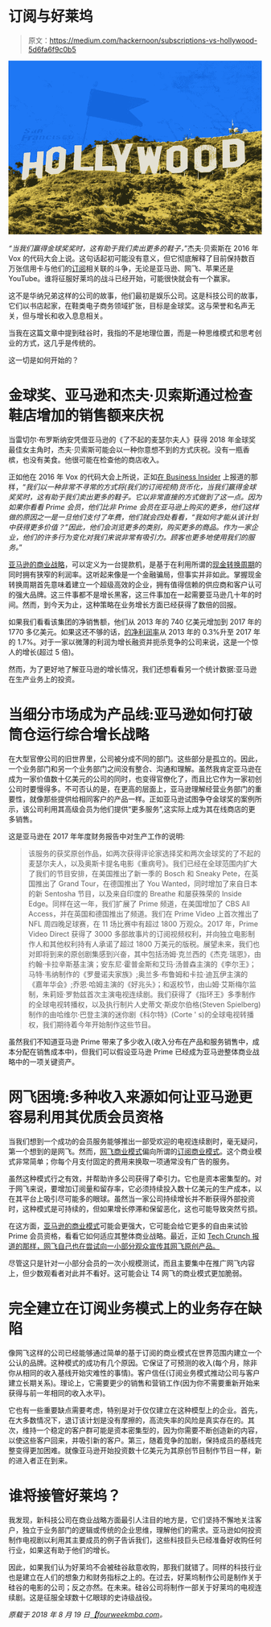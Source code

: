 # 订阅与好莱坞

> 原文：<https://medium.com/hackernoon/subscriptions-vs-hollywood-5d6fa6f9c0b5>

![](img/311cb0ea0fd13506cd7765856869f536.png)

*“当我们赢得金球奖奖时，这有助于我们卖出更多的鞋子，*”杰夫·贝索斯在 2016 年 Vox 的代码大会上说。这句话起初可能没有意义，但它彻底解释了目前保持数百万张信用卡与他们的[订阅](https://fourweekmba.com/subscription-business-model/)相关联的斗争，无论是亚马逊、网飞、苹果还是 YouTube。谁将征服好莱坞的战斗已经开始，可能很快就会有一个赢家。

这不是华纳兄弟这样的公司的故事，他们最初是娱乐公司。这是科技公司的故事，它们以书店起家，在鞋类电子商务领域扩张，目标是金球奖。这与荣誉和名声无关，但与增长和收入息息相关。

当我在这篇文章中提到硅谷时，我指的不是地理位置，而是一种思维模式和思考创业的方式，这几乎是传统的。

这一切是如何开始的？

# 金球奖、亚马逊和杰夫·贝索斯通过检查鞋店增加的销售额来庆祝

当雷切尔·布罗斯纳安凭借亚马逊的《了不起的麦瑟尔夫人》获得 2018 年金球奖最佳女主角时，杰夫·贝索斯可能会以一种你意想不到的方式庆祝。没有一瓶香槟，也没有美食。他很可能在检查他的商店收入。

正如他在 2016 年 Vox 的代码大会上所说，正如[在 Business Insider](https://www.businessinsider.com/amazon-ceo-jeff-bezos-said-something-about-prime-video-that-should-scare-netflix-2016-6?IR=T) 上报道的那样，“*我们以一种非常不寻常的方式将(我们的订阅视频)货币化，当我们赢得金球奖奖时，这有助于我们卖出更多的鞋子。它以非常直接的方式做到了这一点。因为如果你看看 Prime 会员，他们比非 Prime 会员在亚马逊上购买的更多，他们这样做的原因之一是一旦他们支付了年费，他们就会四处看看，“我如何才能从该计划中获得更多价值？”因此，他们会浏览更多的类别，购买更多的商品。作为一家企业，他们的许多行为变化对我们来说非常有吸引力。顾客也更多地使用我们的服务。*”

[亚马逊的商业战略](https://fourweekmba.com/cash-conversion-cycle-amazon/)，可以定义为一台提款机，是基于在利用所谓的[现金转换周期](https://fourweekmba.com/cash-conversion-cycle-amazon/)的同时拥有狭窄的利润率。这听起来像是一个金融骗局，但事实并非如此。掌握现金转换周期首先意味着建立一个超级高效的企业，拥有值得信赖的供应商和客户认可的强大品牌。这三件事都不是增长黑客，这三件事加在一起需要亚马逊几十年的时间。然而，到今天为止，这种策略在业务增长方面已经获得了数倍的回报。

如果我们看看该集团的净销售额，他们从 2013 年的 740 亿美元增加到 2017 年的 1770 多亿美元。如果这还不够的话，[的净利润率](https://fourweekmba.com/financial-ratio-formulas/)从 2013 年的 0.3%升至 2017 年的 1.7%。对于一家以微薄的利润为增长融资并扼杀竞争的公司来说，这是一个惊人的增长(超过 5 倍)。

然而，为了更好地了解亚马逊的增长情况，我们还想看看另一个统计数据:亚马逊在生产业务上的投资。

# 当细分市场成为产品线:亚马逊如何打破筒仓运行综合增长战略

在大型官僚公司的旧世界里，公司被分成不同的部门。这些部分是孤立的。因此，一个业务部门和另一个业务部门之间没有整合、沟通和理解。虽然我肯定亚马逊在成为一家价值数十亿美元的公司的同时，也变得官僚化了，而且比它作为一家初创公司时要慢得多。不可否认的是，在更高的层面上，亚马逊理解经营业务部门的重要性，就像那些提供给相同客户的产品一样。正如亚马逊试图争夺金球奖的案例所示，该公司利用其高级会员为他们提供“更多服务”,这实际上成为其在线商店的更多销售。

这是亚马逊在 2017 年年度财务报告中对生产工作的说明:

> 该服务的获奖原创作品，如两次获得评论家选择奖和两次金球奖的了不起的麦瑟尔夫人，以及奥斯卡提名电影《重病号》。我们已经在全球范围内扩大了我们的节目安排，在美国推出了新一季的 Bosch 和 Sneaky Pete，在英国推出了 Grand Tour，在德国推出了 You Wanted，同时增加了来自日本的新 Sentosha 节目，以及来自印度的 Breathe 和屡获殊荣的 Inside Edge。同样在这一年，我们扩展了 Prime 频道，在美国增加了 CBS All Access，并在英国和德国推出了频道。我们在 Prime Video 上首次推出了 NFL 周四晚足球赛，在 11 场比赛中有超过 1800 万观众。2017 年，Prime Video Direct 获得了 3000 多部故事片的订阅视频权利，并向独立电影制作人和其他权利持有人承诺了超过 1800 万美元的版税。展望未来，我们也对即将到来的原创剧集感到兴奋，其中包括汤姆·克兰西的《杰克·瑞恩》，由约翰·卡拉辛斯基主演；安东尼·霍普金斯和艾玛·汤普森主演的《李尔王》；马特·韦纳制作的《罗曼诺夫家族》;奥兰多·布鲁姆和卡拉·迪瓦伊主演的《嘉年华会》;乔恩·哈姆主演的《好兆头》；和返校节，由山姆·艾斯梅尔监制，朱莉娅·罗勃兹首次主演电视连续剧。我们获得了《指环王》多季制作的全球电视转播权，以及执行制片人史蒂文·斯皮尔伯格(Steven Spielberg)制作的由哈维尔·巴登主演的迷你剧《科尔特》(Corte ' s)的全球电视转播权，我们期待着今年开始制作这些节目。

虽然我们不知道亚马逊 Prime 带来了多少收入(收入分布在产品和服务销售中，成本分配在销售成本中)，但我们可以假设亚马逊 Prime 已经成为亚马逊整体商业战略中的一项关键资产。

# 网飞困境:多种收入来源如何让亚马逊更容易利用其优质会员资格

当我们想到一个成功的会员服务能够推出一部受欢迎的电视连续剧时，毫无疑问，第一个想到的是网飞。然而，[网飞商业模式](https://fourweekmba.com/how-does-netflix-make-money/)偏向所谓的[订阅商业模式](https://fourweekmba.com/subscription-business-model/)。这个商业模式非常简单；你每个月支付固定的费用来换取一项通常没有广告的服务。

虽然这种模式行之有效，并帮助许多公司获得了牵引力。它也是资本密集型的。对于网飞来说，要增加订阅量和留存率，它必须持续投入数十亿美元的生产成本，以在其平台上吸引尽可能多的眼球。虽然当一家公司持续增长并不断获得外部投资时，这种模式是可持续的，但如果增长停滞和保留恶化，这也可能导致突然亏损。

在这方面，[亚马逊的商业模式](https://fourweekmba.com/amazon-business-model/)可能会更强大，它可能会给它更多的自由来试验 Prime 会员资格，看看它如何适应其整体商业战略。最近，正如 [Tech Crunch 报道的那样，网飞自己也在尝试向一小部分观众宣传其网飞原创产品。](https://techcrunch.com/2018/08/17/netflix-tests-video-promos-in-between-episodes-much-to-viewers-dislike/)

尽管这只是针对一小部分会员的一次小规模测试，而且主要集中在推广网飞内容上，但少数观看者对此并不看好。这可能会让 T4 网飞的商业模式更加脆弱。

# 完全建立在订阅业务模式上的业务存在缺陷

像网飞这样的公司已经能够通过简单的基于订阅的商业模式在世界范围内建立一个公认的品牌。这种模式的成功有几个原因。它保证了可预测的收入(每个月，除非你从相同的收入基线开始灾难性的事情)。客户信任(订阅业务模式推动公司与客户建立长期关系)。理论上，它需要更少的销售和营销工作(因为你不需要重新开始来获得与前一年相同的收入水平)。

它也有一些重要缺点需要考虑，特别是对于仅仅建立在这种模型上的企业。首先，在大多数情况下，退订该计划是没有摩擦的，高流失率的风险是真实存在的。其次，维持一个稳定的客户群可能是资本密集型的，因为你需要不断创造新的内容，以使这些客户回来，并吸引新的客户。第三，随着竞争的加剧，保持成员的基线完整变得更加困难。就像亚马逊开始投资数十亿美元为其原创节目制作节目一样，新的进入者正在到来。

# 谁将接管好莱坞？

我发现，新科技公司在商业战略方面最引人注目的地方是，它们坚持不懈地关注客户，独立于业务部门的逻辑或传统的企业思维，理解他们的需求。亚马逊如何投资制作电视剧以利用其主要成员的例子告诉我们，这些科技巨头已经准备好收购任何行业，如果这有助于他们的增长。

因此，如果我们认为好莱坞不会被硅谷敌意收购，那我们就错了。同样的科技行业也是建立在人们的想象力和财务指标之上的。在过去，好莱坞制作公司是制作关于硅谷的电影的公司；反之亦然。在未来。硅谷公司将制作一部关于好莱坞的电视连续剧。这是征服全球数十亿眼球的史诗级战役。

*原载于 2018 年 8 月 19 日*[*【fourweekmba.com*](https://fourweekmba.com/silicon-valley-dominating-hollywood/)*。*
